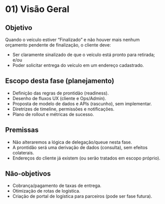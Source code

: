 # 01) Visão Geral

## Objetivo
Quando o veículo estiver “Finalizado” e não houver mais nenhum orçamento pendente de finalização, o cliente deve:
- Ser claramente sinalizado de que o veículo está pronto para retirada; e/ou
- Poder solicitar entrega do veículo em um endereço cadastrado.

## Escopo desta fase (planejamento)
- Definição das regras de prontidão (readiness).
- Desenho de fluxos UX (cliente e Ops/Admin).
- Proposta de modelo de dados e APIs (rascunho), sem implementar.
- Diretrizes de timeline, permissões e notificações.
- Plano de rollout e métricas de sucesso.

## Premissas
- Não alteraremos a lógica de delegação/queue nesta fase.
- A prontidão será uma derivação de dados (consulta), sem efeitos colaterais.
- Endereços do cliente já existem (ou serão tratados em escopo próprio).

## Não-objetivos
- Cobrança/pagamento de taxas de entrega.
- Otimização de rotas de logística.
- Criação de portal de logística para parceiros (pode ser fase futura).

